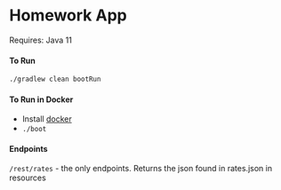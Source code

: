 # Homework App

Requires:
Java 11

#### To Run
```bash
./gradlew clean bootRun
```

####  To Run in Docker
 - Install [docker](https://docs.docker.com/docker-for-mac/install/) 
 - `./boot`
 
####  Endpoints

`/rest/rates` - the only endpoints. Returns the json found in rates.json in resources
